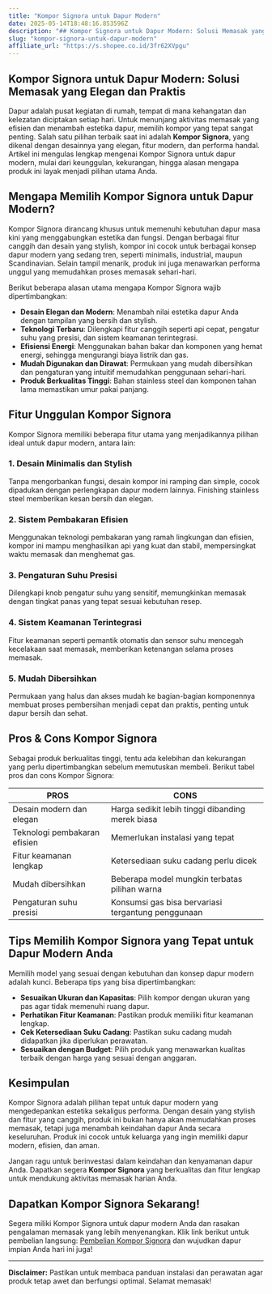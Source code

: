 ```yaml
---
title: "Kompor Signora untuk Dapur Modern"
date: 2025-05-14T18:48:16.853596Z
description: "## Kompor Signora untuk Dapur Modern: Solusi Memasak yang Elegan dan Praktis..."
slug: "kompor-signora-untuk-dapur-modern"
affiliate_url: "https://s.shopee.co.id/3fr62XVpgu"
---
```

## Kompor Signora untuk Dapur Modern: Solusi Memasak yang Elegan dan Praktis

Dapur adalah pusat kegiatan di rumah, tempat di mana kehangatan dan kelezatan diciptakan setiap hari. Untuk menunjang aktivitas memasak yang efisien dan menambah estetika dapur, memilih kompor yang tepat sangat penting. Salah satu pilihan terbaik saat ini adalah **Kompor Signora**, yang dikenal dengan desainnya yang elegan, fitur modern, dan performa handal. Artikel ini mengulas lengkap mengenai Kompor Signora untuk dapur modern, mulai dari keunggulan, kekurangan, hingga alasan mengapa produk ini layak menjadi pilihan utama Anda.

## Mengapa Memilih Kompor Signora untuk Dapur Modern?

Kompor Signora dirancang khusus untuk memenuhi kebutuhan dapur masa kini yang menggabungkan estetika dan fungsi. Dengan berbagai fitur canggih dan desain yang stylish, kompor ini cocok untuk berbagai konsep dapur modern yang sedang tren, seperti minimalis, industrial, maupun Scandinavian. Selain tampil menarik, produk ini juga menawarkan performa unggul yang memudahkan proses memasak sehari-hari.

Berikut beberapa alasan utama mengapa Kompor Signora wajib dipertimbangkan:

- **Desain Elegan dan Modern**: Menambah nilai estetika dapur Anda dengan tampilan yang bersih dan stylish.
- **Teknologi Terbaru**: Dilengkapi fitur canggih seperti api cepat, pengatur suhu yang presisi, dan sistem keamanan terintegrasi.
- **Efisiensi Energi**: Menggunakan bahan bakar dan komponen yang hemat energi, sehingga mengurangi biaya listrik dan gas.
- **Mudah Digunakan dan Dirawat**: Permukaan yang mudah dibersihkan dan pengaturan yang intuitif memudahkan penggunaan sehari-hari.
- **Produk Berkualitas Tinggi**: Bahan stainless steel dan komponen tahan lama memastikan umur pakai panjang.

## Fitur Unggulan Kompor Signora

Kompor Signora memiliki beberapa fitur utama yang menjadikannya pilihan ideal untuk dapur modern, antara lain:

### 1. Desain Minimalis dan Stylish

Tanpa mengorbankan fungsi, desain kompor ini ramping dan simple, cocok dipadukan dengan perlengkapan dapur modern lainnya. Finishing stainless steel memberikan kesan bersih dan elegan.

### 2. Sistem Pembakaran Efisien

Menggunakan teknologi pembakaran yang ramah lingkungan dan efisien, kompor ini mampu menghasilkan api yang kuat dan stabil, mempersingkat waktu memasak dan menghemat gas.

### 3. Pengaturan Suhu Presisi

Dilengkapi knob pengatur suhu yang sensitif, memungkinkan memasak dengan tingkat panas yang tepat sesuai kebutuhan resep.

### 4. Sistem Keamanan Terintegrasi

Fitur keamanan seperti pemantik otomatis dan sensor suhu mencegah kecelakaan saat memasak, memberikan ketenangan selama proses memasak.

### 5. Mudah Dibersihkan

Permukaan yang halus dan akses mudah ke bagian-bagian komponennya membuat proses pembersihan menjadi cepat dan praktis, penting untuk dapur bersih dan sehat.

## Pros & Cons Kompor Signora

Sebagai produk berkualitas tinggi, tentu ada kelebihan dan kekurangan yang perlu dipertimbangkan sebelum memutuskan membeli. Berikut tabel pros dan cons Kompor Signora:

| **PROS**                                   | **CONS**                                |
|--------------------------------------------|----------------------------------------|
| Desain modern dan elegan                  | Harga sedikit lebih tinggi dibanding merek biasa |
| Teknologi pembakaran efisien              | Memerlukan instalasi yang tepat           |
| Fitur keamanan lengkap                   | Ketersediaan suku cadang perlu dicek      |
| Mudah dibersihkan                         | Beberapa model mungkin terbatas pilihan warna  |
| Pengaturan suhu presisi                   | Konsumsi gas bisa bervariasi tergantung penggunaan  |

## Tips Memilih Kompor Signora yang Tepat untuk Dapur Modern Anda

Memilih model yang sesuai dengan kebutuhan dan konsep dapur modern adalah kunci. Beberapa tips yang bisa dipertimbangkan:

- **Sesuaikan Ukuran dan Kapasitas**: Pilih kompor dengan ukuran yang pas agar tidak memenuhi ruang dapur.
- **Perhatikan Fitur Keamanan**: Pastikan produk memiliki fitur keamanan lengkap.
- **Cek Ketersediaan Suku Cadang**: Pastikan suku cadang mudah didapatkan jika diperlukan perawatan.
- **Sesuaikan dengan Budget**: Pilih produk yang menawarkan kualitas terbaik dengan harga yang sesuai dengan anggaran.

## Kesimpulan

Kompor Signora adalah pilihan tepat untuk dapur modern yang mengedepankan estetika sekaligus performa. Dengan desain yang stylish dan fitur yang canggih, produk ini bukan hanya akan memudahkan proses memasak, tetapi juga menambah keindahan dapur Anda secara keseluruhan. Produk ini cocok untuk keluarga yang ingin memiliki dapur modern, efisien, dan aman.  

Jangan ragu untuk berinvestasi dalam keindahan dan kenyamanan dapur Anda. Dapatkan segera **Kompor Signora** yang berkualitas dan fitur lengkap untuk mendukung aktivitas memasak harian Anda.

## Dapatkan Kompor Signora Sekarang!

Segera miliki Kompor Signora untuk dapur modern Anda dan rasakan pengalaman memasak yang lebih menyenangkan. Klik link berikut untuk pembelian langsung: [Pembelian Kompor Signora](https://s.shopee.co.id/3fr62XVpgu) dan wujudkan dapur impian Anda hari ini juga!

---

**Disclaimer:** Pastikan untuk membaca panduan instalasi dan perawatan agar produk tetap awet dan berfungsi optimal. Selamat memasak!